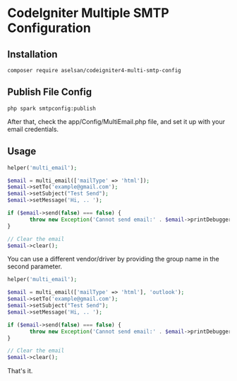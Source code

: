 # CodeIgniter Multiple SMTP Configuration

## Installation

```
composer require aselsan/codeigniter4-multi-smtp-config
```

## Publish File Config

```
php spark smtpconfig:publish
```

After that, check the app/Config/MultiEmail.php file, and set it up with your email credentials.

## Usage

```php
helper('multi_email');

$email = multi_email(['mailType' => 'html']);
$email->setTo('example@gmail.com');
$email->setSubject("Test Send");
$email->setMessage('Hi, .. ');

if ($email->send(false) === false) {
       throw new Exception('Cannot send email:' . $email->printDebugger(['headers']));
}

// Clear the email
$email->clear();
```

You can use a different vendor/driver by providing the group name in the second parameter.

```php
helper('multi_email');

$email = multi_email(['mailType' => 'html'], 'outlook');
$email->setTo('example@gmail.com');
$email->setSubject("Test Send");
$email->setMessage('Hi, .. ');

if ($email->send(false) === false) {
       throw new Exception('Cannot send email:' . $email->printDebugger(['headers']));
}

// Clear the email
$email->clear();
```

That's it.
